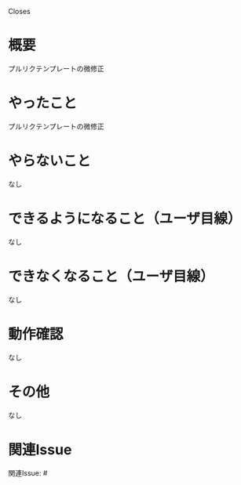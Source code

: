 Closes 

# 概要
プルリクテンプレートの微修正
# やったこと
プルリクテンプレートの微修正
# やらないこと
なし
# できるようになること（ユーザ目線）
なし
# できなくなること（ユーザ目線）
なし
# 動作確認
なし
# その他
なし
# 関連Issue
関連Issue: #
